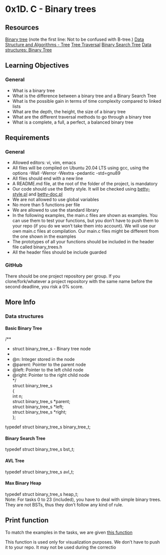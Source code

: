 # 0x1D. C - Binary trees

## Resources

[Binary tree](https://intranet.alxswe.com/rltoken/1F2x42-8vUbOmU4L1C1KMg) (note the first line: Not to be confused with B-tree.)
[Data Structure and Algorithms - Tree](https://intranet.alxswe.com/rltoken/QmcTMCkQyrgMjrqoWxYdhw)
[Tree Traversal](https://intranet.alxswe.com/rltoken/z6ZaXr_RxwE5nTHAUx_dfQ)
[Binary Search Tree](https://intranet.alxswe.com/rltoken/qO5dBlMnYJzbaWG3xVpcnQ)
[Data structures: Binary Tree](https://intranet.alxswe.com/rltoken/BeyJ2gjlE7_djwRiDyeHig)

## Learning Objectives

### General

- What is a binary tree
- What is the difference between a binary tree and a Binary Search Tree
- What is the possible gain in terms of time complexity compared to linked lists
- What are the depth, the height, the size of a binary tree
- What are the different traversal methods to go through a binary tree
- What is a complete, a full, a perfect, a balanced binary tree

## Requirements
### General
- Allowed editors: vi, vim, emacs
- All files will be compiled on Ubuntu 20.04 LTS using gcc, using the options -Wall -Werror -Wextra -pedantic -std=gnu89
- All files should end with a new line
- A README.md file, at the root of the folder of the project, is mandatory
- Our code should use the Betty style. It will be checked using [betty-style.pl](https://github.com/alx-tools/Betty/blob/master/betty-style.pl) and [betty-doc.pl](https://github.com/alx-tools/Betty/blob/master/betty-doc.pl)
- We are not allowed to use global variables
- No more than 5 functions per file
- We are allowed to use the standard library
- In the following examples, the main.c files are shown as examples. You can use them to test your functions, but you don’t have to push them to your repo (if you do we won’t take them into account). We will use our own main.c files at compilation. Our main.c files might be different from the one shown in the examples
- The prototypes of all your functions should be included in the header file called binary_trees.h
- All the header files should be include guarded

### GitHub

There should be one project repository per group. If you clone/fork/whatever a project repository with the same name before the second deadline, you risk a 0% score.

## More Info

### Data structures

#### Basic Binary Tree

/**  
 * struct binary_tree_s - Binary tree node  
 *  
 * @n: Integer stored in the node  
 * @parent: Pointer to the parent node  
 * @left: Pointer to the left child node  
 * @right: Pointer to the right child node  
 */  
struct binary_tree_s  
{  
    int n;  
    struct binary_tree_s *parent;  
    struct binary_tree_s *left;  
    struct binary_tree_s *right;  
};  
  
typedef struct binary_tree_s binary_tree_t;  
#### Binary Search Tree  
typedef struct binary_tree_s bst_t;  
#### AVL Tree  
typedef struct binary_tree_s avl_t;  
#### Max Binary Heap  
typedef struct binary_tree_s heap_t;  
Note: For tasks 0 to 23 (included), you have to deal with simple binary trees. They are not BSTs, thus they don’t follow any kind of rule.  

## Print function
To match the examples in the tasks, we are given [this function](https://github.com/alx-tools/0x1C.c)  

This function is used only for visualization purposes. We don’t have to push it to your repo. It may not be used during the correctio
